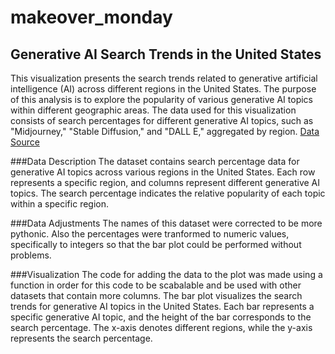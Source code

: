 # makeover_monday
## Generative AI Search Trends in the United States
This visualization presents the search trends related to generative artificial intelligence (AI) across different regions in the United States. The purpose of this analysis is to explore the popularity of various generative AI topics within different geographic areas. The data used for this visualization consists of search percentages for different generative AI topics, such as "Midjourney," "Stable Diffusion," and "DALL E," aggregated by region.
[Data Source](https://data.world/makeovermonday/generative-ai-search-trends-in-the-united-states)

###Data Description
The dataset contains search percentage data for generative AI topics across various regions in the United States. Each row represents a specific region, and columns represent different generative AI topics. The search percentage indicates the relative popularity of each topic within a specific region.

###Data Adjustments
The names of this dataset were corrected to be more pythonic. Also the percentages were tranformed to numeric values, specifically to integers so that the bar plot could be performed without problems. 

###Visualization
The code for adding the data to the plot was made using a function in order for this code to be scabalable and be used with other datasets that contain more columns. The bar plot visualizes the search trends for generative AI topics in the United States. Each bar represents a specific generative AI topic, and the height of the bar corresponds to the search percentage. The x-axis denotes different regions, while the y-axis represents the search percentage.
